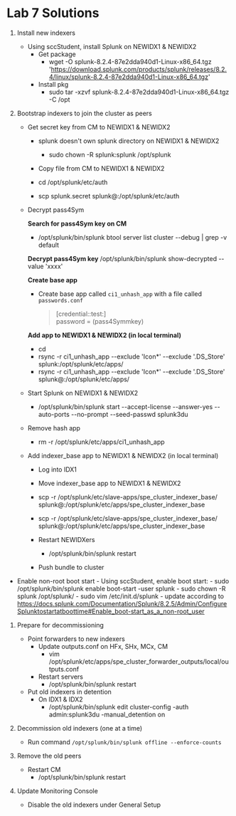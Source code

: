 # Lab 7 Solutions

1. Install new indexers
    - Using sccStudent, install Splunk on NEWIDX1 & NEWIDX2
        - Get package
            - wget -O splunk-8.2.4-87e2dda940d1-Linux-x86_64.tgz 'https://download.splunk.com/products/splunk/releases/8.2.4/linux/splunk-8.2.4-87e2dda940d1-Linux-x86_64.tgz'
        - Install pkg
            - sudo tar -xzvf splunk-8.2.4-87e2dda940d1-Linux-x86_64.tgz -C /opt

1. Bootstrap indexers to join the cluster as peers
    - Get secret key from CM to NEWIDX1 & NEWIDX2
        - splunk doesn't own splunk directory on NEWIDX1 & NEWIDX2
            - sudo chown -R splunk:splunk /opt/splunk

        - Copy file from CM to NEWIDX1 & NEWIDX2
        - cd /opt/splunk/etc/auth
        - scp splunk.secret splunk@<IP of NEXIDX>:/opt/splunk/etc/auth

    - Decrypt pass4Sym
        
        **Search for pass4Sym key on CM**
        - /opt/splunk/bin/splunk btool server list cluster --debug | grep -v default

        **Decrypt pass4Sym key**
        /opt/splunk/bin/splunk show-decrypted --value 'xxxx'
        
        **Create base app**
        - Create base app called `ci1_unhash_app` with a file called `passwords.conf`
        
            >[credential::test:]<br/>
            >password = (pass4Symmkey)
            
        **Add app to NEWIDX1 & NEWIDX2 (in local terminal)**
        - cd <LOCATION ON LOCAL MACHINE>
        - rsync -r ci1_unhash_app --exclude 'Icon*' --exclude '.DS_Store' splunk<PUBLIC IP of NEWIDX>:/opt/splunk/etc/apps/
        - rsync -r ci1_unhash_app --exclude 'Icon*' --exclude '.DS_Store' splunk@<PUBLIC IP of NEWIDX>:/opt/splunk/etc/apps/

    - Start Splunk on NEWIDX1 & NEWIDX2
        - /opt/splunk/bin/splunk start --accept-license --answer-yes --auto-ports --no-prompt --seed-passwd splunk3du
        
    - Remove hash app
        - rm -r /opt/splunk/etc/apps/ci1_unhash_app
       
    - Add indexer_base app to NEWIDX1 & NEWIDX2 (in local terminal)
        - Log into IDX1
        - Move indexer_base app to NEWIDX1 & NEWIDX2
        - scp -r /opt/splunk/etc/slave-apps/spe_cluster_indexer_base/ splunk@<IP of NEXIDX>:/opt/splunk/etc/apps/spe_cluster_indexer_base 
        - scp -r /opt/splunk/etc/slave-apps/spe_cluster_indexer_base/ splunk@<IP of NEXIDX>:/opt/splunk/etc/apps/spe_cluster_indexer_base 
        - Restart NEWIDXers
            - /opt/splunk/bin/splunk restart

        - Push bundle to cluster

 - Enable non-root boot start
        - Using sccStudent, enable boot start:
            - sudo /opt/splunk/bin/splunk enable boot-start -user splunk
            - sudo chown -R splunk /opt/splunk/
            - sudo vim /etc/init.d/splunk
            - update according to https://docs.splunk.com/Documentation/Splunk/8.2.5/Admin/ConfigureSplunktostartatboottime#Enable_boot-start_as_a_non-root_user

1. Prepare for decommissioning

    - Point forwarders to new indexers
        - Update outputs.conf on HFx, SHx, MCx, CM
            - vim /opt/splunk/etc/apps/spe_cluster_forwarder_outputs/local/outputs.conf
        - Restart servers
            - /opt/splunk/bin/splunk restart
    - Put old indexers in detention
        - On IDX1 & IDX2 
            - /opt/splunk/bin/splunk edit cluster-config -auth admin:splunk3du -manual_detention on
        
1. Decommission old indexers (one at a time)

    - Run command `/opt/splunk/bin/splunk offline --enforce-counts`

1. Remove the old peers

    - Restart CM
        - /opt/splunk/bin/splunk restart

1. Update Monitoring Console
    
    - Disable the old indexers under General Setup